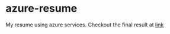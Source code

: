 # azure-resume
My resume using azure services.
Checkout the final result at [link](https://azureresumeacloutgurumine.azureedge.net)
